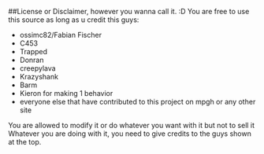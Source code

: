 ##License or Disclaimer, however you wanna call it. :D
You are free to use this source as long as u credit this guys:

- ossimc82/Fabian Fischer
- C453
- Trapped
- Donran
- creepylava
- Krazyshank
- Barm
- Kieron for making 1 behavior
- everyone else that have contributed to this project on mpgh or any other site

You are allowed to modify it or do whatever you want with it but not to sell it
Whatever you are doing with it, you need to give credits to the guys shown at the top.
